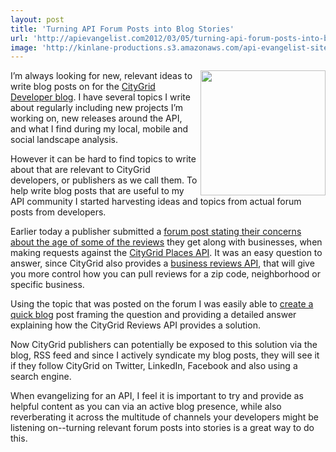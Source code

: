 ```yaml
---
layout: post
title: 'Turning API Forum Posts into Blog Stories'
url: 'http://apievangelist.com2012/03/05/turning-api-forum-posts-into-blog-stories/'
image: 'http://kinlane-productions.s3.amazonaws.com/api-evangelist-site/blog/forums-icon.jpg'
---
```



<p>
     <img src="http://kinlane-productions.s3.amazonaws.com/api-evangelist/forums-icon.jpg"  width="200" align="right" />
</p>
<p>
     I’m always looking for new, relevant ideas to write blog posts on for the <a title="CityGrid Developer Blog" href="http://www.citygridmedia.com/developer/blog/">CityGrid Developer blog</a>. I have several topics I write about regularly including new projects I’m working on, new releases around the API, and what I find during my local, mobile and social landscape analysis.
</p>
<p>
     However it can be hard to find topics to write about that are relevant to CityGrid developers, or publishers as we call them. To help write blog posts that are useful to my API community I started harvesting ideas and topics from actual forum posts from developers.
</p>
<p>
     Earlier today a publisher submitted a <a href="https://groups.google.com/forum/?hl=en!topic/citygrid-dev-talk/6x4j2g5Mqso">forum post stating their concerns about the age of some of the reviews</a> they get along with businesses, when making requests against the <a title="CityGrid Places API" href="http://docs.citygridmedia.com/display/citygridv2/Places+API">CityGrid Places API</a>. It was an easy question to answer, since CityGrid also provides a <a title="business reviews API" href="http://docs.citygridmedia.com/display/citygridv2/Reviews+API">business reviews API</a>, that will give you more control how you can pull reviews for a zip code, neighborhood or specific business.
</p>
<p>
     Using the topic that was posted on the forum I was easily able to <a title="create a quick blog post" href="http://www.citygridmedia.com/developer/blog/more-control-over-citygrid-review-api-requests/">create a quick blog</a> post framing the question and providing a detailed answer explaining how the CityGrid Reviews API provides a solution.
</p>
<p>
     Now CityGrid publishers can potentially be exposed to this solution via the blog, RSS feed and since I actively syndicate my blog posts, they will see it if they follow CityGrid on Twitter, LinkedIn, Facebook and also using a search engine.
</p>
<p>
     When evangelizing for an API, I feel it is important to try and provide as helpful content as you can via an active blog presence, while also reverberating it across the multitude of channels your developers might be listening on--turning relevant forum posts into stories is a great way to do this.
</p>
